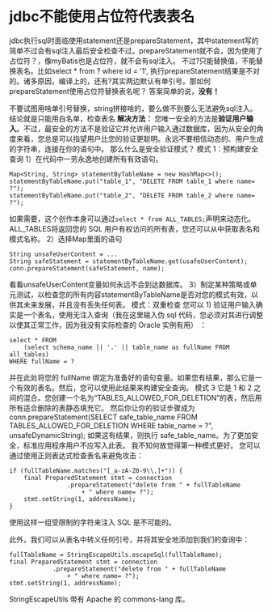# jdbc不能使用占位符代表表名

jdbc执行sql时面临使用statement还是prepareStatement，其中statement写的简单不过会有sql注入最后安全检查不过。prepareStatement就不会，因为使用了占位符？，像myBatis也是占位符，就不会有sql注入。
不过?只能替换值，不能替换表名。比如select * from ? where id = '1', 执行prepareStatement结果是不对的。诸多原因，编译上的，还有?其实两边默认有单引号。那如何prepareStatement使用占位符替换表名呢？
答案简单的说，**没有！**

不要试图用啥单引号替换，string拼接啥的，要么做不到要么无法避免sql注入。
结论就是只能用白名单，检查表名
**解决方法：**
您唯一安全的方法是**验证用户输入**。不过，最安全的方法不是验证它并允许用户输入通过数据库，因为从安全的角度来看，您总是可以指望用户比您的验证更聪明。永远不要相信动态的、用户生成的字符串，连接在你的语句中。
那么什么是安全验证模式？
模式 1：预构建安全查询
1）在代码中一劳永逸地创建所有有效语句。

```
Map<String, String> statementByTableName = new HashMap<>();
statementByTableName.put("table_1", "DELETE FROM table_1 where name= ?");
statementByTableName.put("table_2", "DELETE FROM table_2 where name= ?");
```

如果需要，这个创作本身可以通过`select * from ALL_TABLES;`声明来动态化。ALL_TABLES将返回您的 SQL 用户有权访问的所有表，您还可以从中获取表名和模式名称。
2）选择Map里面的语句

```
String unsafeUserContent = ...
String safeStatement = statementByTableName.get(usafeUserContent);
conn.prepareStatement(safeStatement, name);
```

看看unsafeUserContent变量如何永远不会到达数据库。
3）制定某种策略或单元测试，以检查您的所有内容statementByTableName是否对您的模式有效，以供其未来发展，并且没有丢失任何表。
模式：双重检查
您可以 1) 验证用户输入确实是一个表名，使用无注入查询（我在这里输入伪 sql 代码，您必须对其进行调整以使其正常工作，因为我没有实际检查的 Oracle 实例有用） ：

```
select * FROM 
    (select schema_name || '.' || table_name as fullName FROM all_tables)
WHERE fullName = ?
```

并在此处将您的 fullName 绑定为准备好的语句变量。如果您有结果，那么它是一个有效的表名。然后，您可以使用此结果来构建安全查询。
模式 3
它是 1 和 2 之间的混合。您创建一个名为“TABLES_ALLOWED_FOR_DELETION”的表，然后用所有适合删除的表静态填充它。
然后你让你的验证步骤成为
conn.prepareStatement(SELECT safe_table_name FROM TABLES_ALLOWED_FOR_DELETION WHERE table_name = ?", unsafeDynamicString);
如果这有结果，则执行 safe_table_name。为了更加安全，标准应用程序用户不应写入此表。
我不知何故觉得第一种模式更好。
您可以通过使用正则表达式检查表名来避免攻击：

```
if (fullTableName.matches("[_a-zA-Z0-9\\.]+")) {
    final PreparedStatement stmt = connection
                .prepareStatement("delete from " + fullTableName
                    + " where name= ?");
    stmt.setString(1, addressName);
}
```
使用这样一组受限制的字符来注入 SQL 是不可能的。

此外，我们可以从表名中转义任何引号，并将其安全地添加到我们的查询中：

```
fullTableName = StringEscapeUtils.escapeSql(fullTableName);
final PreparedStatement stmt = connection
            .prepareStatement("delete from " + fullTableName
                + " where name= ?");
stmt.setString(1, addressName);
```

StringEscapeUtils 带有 Apache 的 commons-lang 库。